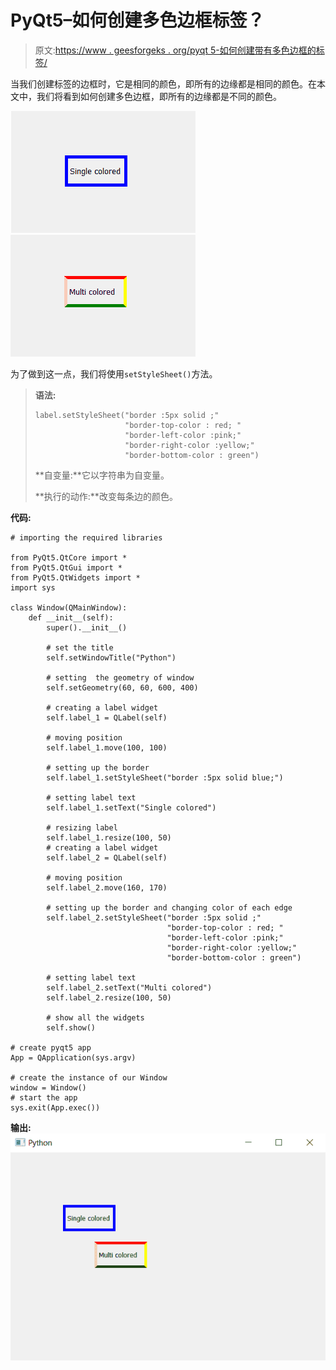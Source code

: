 # PyQt5–如何创建多色边框标签？

> 原文:[https://www . geesforgeks . org/pyqt 5-如何创建带有多色边框的标签/](https://www.geeksforgeeks.org/pyqt5-how-to-create-label-with-multicolor-border/)

当我们创建标签的边框时，它是相同的颜色，即所有的边缘都是相同的颜色。在本文中，我们将看到如何创建多色边框，即所有的边缘都是不同的颜色。

![](img/6e9c9a6e6a8e702e55d245b809c83e0b.png) ![](img/a9e450a8d3fa6acc558adff382cd72f0.png)

为了做到这一点，我们将使用`setStyleSheet()`方法。

> **语法:**
> 
> ```
> label.setStyleSheet("border :5px solid ;"
>                     "border-top-color : red; "
>                     "border-left-color :pink;"
>                     "border-right-color :yellow;"
>                     "border-bottom-color : green")
> 
> ```
> 
> **自变量:**它以字符串为自变量。
> 
> **执行的动作:**改变每条边的颜色。

**代码:**

```
# importing the required libraries

from PyQt5.QtCore import * 
from PyQt5.QtGui import * 
from PyQt5.QtWidgets import * 
import sys

class Window(QMainWindow):
    def __init__(self):
        super().__init__()

        # set the title
        self.setWindowTitle("Python")

        # setting  the geometry of window
        self.setGeometry(60, 60, 600, 400)

        # creating a label widget
        self.label_1 = QLabel(self)

        # moving position
        self.label_1.move(100, 100)

        # setting up the border
        self.label_1.setStyleSheet("border :5px solid blue;")

        # setting label text
        self.label_1.setText("Single colored")

        # resizing label
        self.label_1.resize(100, 50)
        # creating a label widget
        self.label_2 = QLabel(self)

        # moving position
        self.label_2.move(160, 170)

        # setting up the border and changing color of each edge
        self.label_2.setStyleSheet("border :5px solid ;"
                                   "border-top-color : red; "
                                   "border-left-color :pink;"
                                   "border-right-color :yellow;"
                                   "border-bottom-color : green")

        # setting label text
        self.label_2.setText("Multi colored")
        self.label_2.resize(100, 50)

        # show all the widgets
        self.show()

# create pyqt5 app
App = QApplication(sys.argv)

# create the instance of our Window
window = Window()
# start the app
sys.exit(App.exec())
```

**输出:**
![pyqt-label-multicolor](img/57500b322c0354ac1205b2210c0aff56.png)